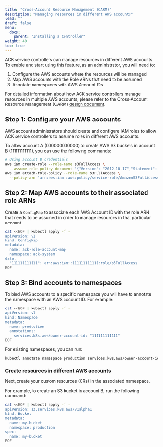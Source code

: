 ```yaml
---
title: "Cross-Account Resource Management (CARM)"
description: "Managing resources in different AWS accounts"
lead: ""
draft: false
menu: 
  docs:
    parent: "Installing a Controller"
weight: 40
toc: true
---
```


ACK service controllers can manage resources in different AWS accounts. To enable and start using this feature, as an administrator, you will need to:

  1. Configure the AWS accounts where the resources will be managed
  2. Map AWS accounts with the Role ARNs that need to be assumed
  3. Annotate namespaces with AWS Account IDs

For detailed information about how ACK service controllers manage resources in multiple AWS accounts, please refer to the Cross-Account Resource Management (CARM) [design document](https://github.com/aws-controllers-k8s/community/blob/main/docs/design/proposals/carm/cross-account-resource-management.md).

## Step 1: Configure your AWS accounts

AWS account administrators should create and configure IAM roles to allow ACK service controllers to assume roles in different AWS accounts.

To allow account A (000000000000) to create AWS S3 buckets in account B (111111111111), you can use the following commands:
```bash
# Using account B credentials
aws iam create-role --role-name s3FullAccess \
  --assume-role-policy-document '{"Version": "2012-10-17","Statement": [{ "Effect": "Allow", "Principal": {"AWS": "arn:aws:iam::000000000000:role/roleA-production"}, "Action": "sts:AssumeRole"}]}'
aws iam attach-role-policy --role-name s3FullAccess \
  --policy-arn 'arn:aws:iam::aws:policy/service-role/AmazonS3FullAccess'
```

## Step 2: Map AWS accounts to their associated role ARNs

Create a `ConfigMap` to associate each AWS Account ID with the role ARN that needs to be assumed in order to manage resources in that particular account.

```bash
cat <<EOF | kubectl apply -f -
apiVersion: v1
kind: ConfigMap
metadata:
  name: ack-role-account-map
  namespace: ack-system
data:
  "111111111111": arn:aws:iam::111111111111:role/s3FullAccess
EOF
```

## Step 3: Bind accounts to namespaces

To bind AWS accounts to a specific namespace you will have to annotate the namespace with an AWS account ID. For example:
```bash
cat <<EOF | kubectl apply -f -
apiVersion: v1
kind: Namespace
metadata:
  name: production
  annotations:
    services.k8s.aws/owner-account-id: "111111111111"
EOF
```

For existing namespaces, you can run:
```bash
kubectl annotate namespace production services.k8s.aws/owner-account-id=111111111111
```

### Create resources in different AWS accounts

Next, create your custom resources (CRs) in the associated namespace.

For example, to create an S3 bucket in account B, run the following command:
```bash
cat <<EOF | kubectl apply -f -
apiVersion: s3.services.k8s.aws/v1alpha1
kind: Bucket
metadata:
  name: my-bucket
  namespace: production
spec:
  name: my-bucket
EOF
```